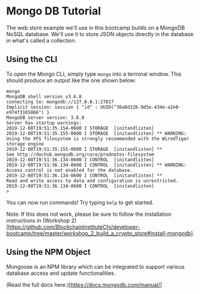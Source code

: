 # Mongo DB Tutorial

The web store example we'll use in this bootcamp builds on a MongoDB NoSQL database. We'll use it to store JSON objects directly in the database in what's called a collection.

## Using the CLI
To open the Mongo CLI, simply type `mongo` into a terminal window. This should produce an output like the one shown below:

```
mongo
MongoDB shell version v3.6.8
connecting to: mongodb://127.0.0.1:27017
Implicit session: session { "id" : UUID("36a8d326-9d5e-434e-a2e8-e974f3165866") }
MongoDB server version: 3.6.8
Server has startup warnings: 
2019-12-08T19:51:35.154-0600 I STORAGE  [initandlisten] 
2019-12-08T19:51:35.155-0600 I STORAGE  [initandlisten] ** WARNING: Using the XFS filesystem is strongly recommended with the WiredTiger storage engine
2019-12-08T19:51:35.155-0600 I STORAGE  [initandlisten] **          See http://dochub.mongodb.org/core/prodnotes-filesystem
2019-12-08T19:51:36.134-0600 I CONTROL  [initandlisten] 
2019-12-08T19:51:36.134-0600 I CONTROL  [initandlisten] ** WARNING: Access control is not enabled for the database.
2019-12-08T19:51:36.134-0600 I CONTROL  [initandlisten] **          Read and write access to data and configuration is unrestricted.
2019-12-08T19:51:36.134-0600 I CONTROL  [initandlisten] 
> 
```

You can now run commands! Try typing `help` to get started.

Note: If this does not work, please be sure to follow the installation instructions in (Workshop 2)[https://github.com/BlockchainInstituteChi/developer-bootcamp/tree/master/workshop_2_build_a_crypto_store#install-mongodb].

## Using the NPM Object

Mongoose is an NPM library which can be integrated to support various database access and update functionalities. 


(Read the full docs here.)[https://docs.mongodb.com/manual/]